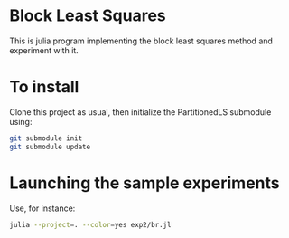 # Block Least Squares

This is julia program implementing the block least squares method and experiment with it.

# To install

Clone this project as usual, then initialize the PartitionedLS submodule using:

```bash
git submodule init
git submodule update
```

# Launching the sample experiments

Use, for instance:

```bash
julia --project=. --color=yes exp2/br.jl
```

